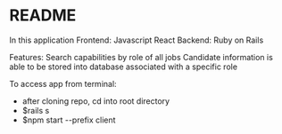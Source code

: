 # README

In this application
Frontend: Javascript React
Backend: Ruby on Rails

Features:
Search capabilities by role of all jobs 
Candidate information is able to be stored into database associated with a specific role

To access app from terminal:
- after cloning repo, cd into root directory
- $rails s
- $npm start --prefix client



